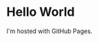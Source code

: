 <!--
layout: post
title: "This is my sample post"
date: 2021-12-17 00:00:00 -0000
categories: sample_post
-->

<!DOCTYPE html>
<html>
<body>
<h1>Hello World</h1>
<p>I'm hosted with GitHub Pages.</p>
</body>
</html>


